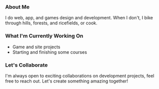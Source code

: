 <!-- Hey there! Welcome to my GitHub profile -->

### About Me

I do web, app, and games design and development. When I don't, I bike through hills, forests, and ricefields, or cook. 


### What I'm Currently Working On

- Game and site projects
- Starting and finishing some courses

### Let's Collaborate

I'm always open to exciting collaborations on development projects, feel free to reach out. Let's create something amazing together!


